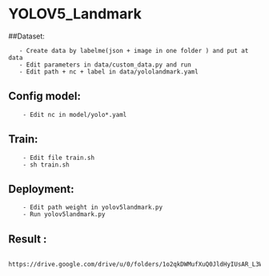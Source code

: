 # YOLOV5_Landmark

##Dataset:
 ``` 
    - Create data by labelme(json + image in one folder ) and put at data
    - Edit parameters in data/custom_data.py and run
    - Edit path + nc + label in data/yololandmark.yaml
```
## Config model:
```    
    - Edit nc in model/yolo*.yaml
```
## Train:
```  
    - Edit file train.sh
    - sh train.sh
```
## Deployment:
```    
    - Edit path weight in yolov5landmark.py 
    - Run yolov5landmark.py
```
## Result :
``` 
    https://drive.google.com/drive/u/0/folders/1o2qkDWMufXuQ0JldHyIUsAR_L3WS35SN
```

